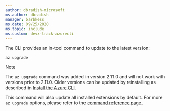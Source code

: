 ```yaml
---
author: dbradish-microsoft
ms.author: dbradish
manager: barbkess
ms.date: 09/25/2020
ms.topic: include
ms.custom: devx-track-azurecli
---
```

The CLI provides an in-tool command to update to the latest version:

```azurecli
az upgrade
```

> [!NOTE]
>
> The `az upgrade` command was added in version 2.11.0 and will not work with versions prior to 2.11.0. Older versions can be updated by reinstalling as described in [Install the Azure CLI](../install-azure-cli.md).
>
> This command will also update all installed extensions by default. For more `az upgrade` options, please refer to the [command reference page](/cli/azure/reference-index#az_upgrade).
